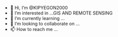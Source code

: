 - 👋 Hi, I’m @KIPYEGON2000
- 👀 I’m interested in ...GIS AND REMOTE SENSING
- 🌱 I’m currently learning ...
- 💞️ I’m looking to collaborate on ...
- 📫 How to reach me ...

<!---
KIPYEGON2000/KIPYEGON2000 is a ✨ special ✨ repository because its `README.md` (this file) appears on your GitHub profile.
You can click the Preview link to take a look at your changes.
--->
